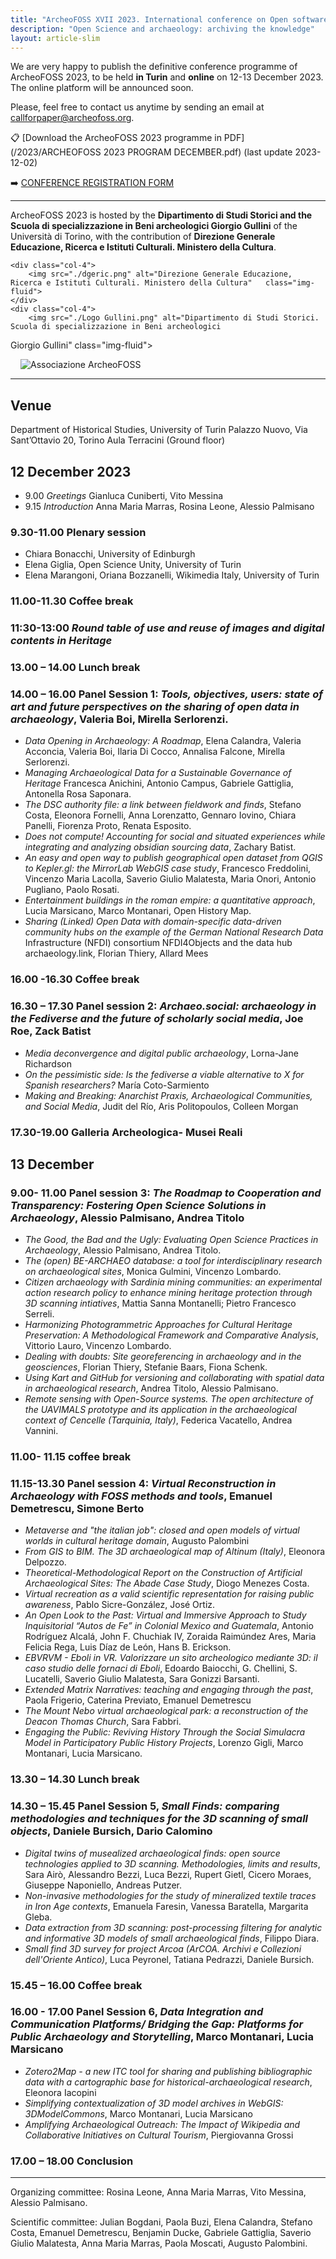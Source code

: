 ```yaml
---
title: "ArcheoFOSS XVII 2023. International conference on Open software, hardware, processes, data and formats in archaeological research."
description: "Open Science and archaeology: archiving the knowledge"
layout: article-slim
---
```



We are very happy to publish the definitive conference programme of ArcheoFOSS 2023, to be held **in Turin** and **online** on 12-13 December 2023. The online platform will be announced soon.

Please, feel free to contact us anytime by sending an email at [callforpaper@archeofoss.org](mailto:callforpaper@archeofoss.org).

📋 [Download the ArcheoFOSS 2023 programme in PDF](/2023/ARCHEOFOSS 2023 PROGRAM DECEMBER.pdf) (last update 2023-12-02)

➡️ [CONFERENCE REGISTRATION FORM](https://docs.google.com/forms/d/e/1FAIpQLSe-0vhHJEktW-RuDtHr6OiDLwftIixhfm_Yr6vcxOOHM7S6jw/viewform)

---

ArcheoFOSS 2023 is hosted by the **Dipartimento di Studi Storici and the Scuola di specializzazione in Beni archeologici
Giorgio Gullini** of the Università di Torino, with the contribution of **Direzione Generale Educazione, Ricerca e Istituti Culturali. Ministero della Cultura**.

<div class="row">

    <div class="col-4">
        <img src="./dgeric.png" alt="Direzione Generale Educazione, Ricerca e Istituti Culturali. Ministero della Cultura"   class="img-fluid">
    </div>
    <div class="col-4">
        <img src="./Logo Gullini.png" alt="Dipartimento di Studi Storici. Scuola di specializzazione in Beni archeologici
Giorgio Gullini"   class="img-fluid">
    </div>
    <div class="col-4">
        <img src="./unito.png" alt="" title="Università di Torino" class="img-fluid">
    </div>
    <div class="col-4">
        <img src="./logo-af-assoc.png" alt="Associazione ArcheoFOSS" class="img-fluid" style="margin: 0 1rem">
    </div>
</div>

---


## Venue

Department of Historical Studies, University of Turin
Palazzo Nuovo, Via Sant’Ottavio 20, Torino
Aula Terracini (Ground floor)


## 12 December 2023

- 9.00 _Greetings_ Gianluca Cuniberti, Vito Messina
- 9.15 _Introduction_ Anna Maria Marras, Rosina Leone, Alessio Palmisano 

### 9.30-11.00 Plenary session

- Chiara Bonacchi, University of Edinburgh
- Elena Giglia, Open Science Unity, University of Turin
- Elena Marangoni, Oriana Bozzanelli, Wikimedia Italy, University of Turin

### 11.00-11.30 Coffee break

### 11:30-13:00 _Round table of use and reuse of images and digital contents in Heritage_

### 13.00 – 14.00 Lunch break 

### 14.00 – 16.00 Panel Session 1: _Tools, objectives, users: state of art and future perspectives on the sharing of open data in archaeology_, Valeria Boi, Mirella Serlorenzi. 

- _Data Opening in Archaeology: A Roadmap_, Elena Calandra, Valeria Acconcia, Valeria Boi, Ilaria Di Cocco, Annalisa Falcone, Mirella Serlorenzi. 
- _Managing Archaeological Data for a Sustainable Governance of Heritage_ Francesca Anichini, Antonio Campus, Gabriele Gattiglia, Antonella Rosa Saponara.
- _The DSC authority file: a link between fieldwork and finds_, Stefano Costa, Eleonora Fornelli, Anna Lorenzatto, Gennaro Iovino, Chiara Panelli, Fiorenza Proto, Renata Esposito.
- _Does not compute! Accounting for social and situated experiences while integrating and analyzing obsidian sourcing data_, Zachary Batist.
- _An easy and open way to publish geographical open dataset from QGIS to Kepler.gl: the MirrorLab WebGIS case study_, Francesco Freddolini, Vincenzo Maria Lacolla, Saverio Giulio Malatesta, Maria Onori, Antonio Pugliano, Paolo Rosati. 
- _Entertainment buildings in the roman empire: a quantitative approach_, Lucia Marsicano, Marco Montanari, Open History Map.
- _Sharing (Linked) Open Data with domain-specific data-driven community hubs on the example of the German National Research Data_ Infrastructure (NFDI) consortium NFDI4Objects and the data hub archaeology.link, Florian Thiery, Allard Mees

### 16.00 -16.30 Coffee break

### 16.30 – 17.30 Panel session 2:  _Archaeo.social: archaeology in the Fediverse and the future of scholarly social media_, Joe Roe, Zack Batist

- _Media deconvergence and digital public archaeology_, Lorna-Jane Richardson
- _On the pessimistic side: Is the fediverse a viable alternative to X for Spanish researchers?_ María Coto-Sarmiento
- _Making and Breaking: Anarchist Praxis, Archaeological Communities, and Social Media_, Judit del Río, Aris Politopoulos, Colleen Morgan

### 17.30-19.00 Galleria Archeologica- Musei Reali

## 13 December

### 9.00- 11.00 Panel session 3: _The Roadmap to Cooperation and Transparency: Fostering Open Science Solutions in Archaeology_, Alessio Palmisano, Andrea Titolo

- _The Good, the Bad and the Ugly: Evaluating Open Science Practices in Archaeology_, Alessio Palmisano, Andrea Titolo.
- _The (open) BE-ARCHAEO database: a tool for interdisciplinary research on archaeological sites_, Monica Gulmini, Vincenzo Lombardo.
- _Citizen archaeology with Sardinia mining communities: an experimental action research policy to enhance mining heritage protection through 3D scanning intiatives_, Mattia Sanna Montanelli; Pietro Francesco Serreli.
- _Harmonizing Photogrammetric Approaches for Cultural Heritage Preservation: A Methodological Framework and Comparative Analysis_, Vittorio Lauro, Vincenzo Lombardo.
- _Dealing with doubts: Site georeferencing in archaeology and in the geosciences_, Florian Thiery, Stefanie Baars, Fiona Schenk.
- _Using Kart and GitHub for versioning and collaborating with spatial data in archaeological research_, Andrea Titolo, Alessio Palmisano.
- _Remote sensing with Open-Source systems. The open architecture of the UAVIMALS prototype and its application in the archaeological context of Cencelle (Tarquinia, Italy)_, Federica Vacatello, Andrea Vannini.

### 11.00- 11.15 coffee break

### 11.15-13.30 Panel session 4: _Virtual Reconstruction in Archaeology with FOSS methods and tools_, Emanuel Demetrescu, Simone Berto

- _Metaverse and "the italian job": closed and open models of virtual worlds in cultural heritage domain_, Augusto Palombini
- _From GIS to BIM. The 3D archaeological map of Altinum (Italy)_, Eleonora Delpozzo.
- _Theoretical-Methodological Report on the Construction of Artificial Archaeological Sites: The Abade Case Study_, Diogo Menezes Costa.
- _Virtual recreation as a valid scientific representation for raising public awareness_, Pablo Sicre-González, José Ortiz.
- _An Open Look to the Past: Virtual and Immersive Approach to Study Inquisitorial “Autos de Fe” in Colonial Mexico and Guatemala_, Antonio Rodríguez Alcalá, John F. Chuchiak IV, Zoraida Raimúndez Ares, Maria Felicia Rega, Luis Díaz de León, Hans B. Erickson.
- _EBVRVM - Eboli in VR. Valorizzare un sito archeologico mediante 3D: il caso studio delle fornaci di Eboli_, Edoardo Baiocchi, G. Chellini, S. Lucatelli, Saverio Giulio Malatesta, Sara Gonizzi Barsanti.
- _Extended Matrix Narratives: teaching and engaging through the past_, Paola Frigerio, Caterina Previato, Emanuel Demetrescu
- _The Mount Nebo virtual archaeological park: a reconstruction of the Deacon Thomas Church_, Sara Fabbri. 
- _Engaging the Public: Reviving History Through the Social Simulacra Model in Participatory Public History Projects_, Lorenzo Gigli, Marco Montanari, Lucia Marsicano.

### 13.30 – 14.30 Lunch break 

### 14.30 – 15.45 Panel Session 5, _Small Finds: comparing methodologies and techniques for the 3D scanning of small objects_, Daniele Bursich, Dario Calomino

- _Digital twins of musealized archaeological finds: open source technologies applied to 3D scanning. Methodologies, limits and results_, Sara Airò, Alessandro Bezzi, Luca Bezzi, Rupert Gietl, Cicero Moraes, Giuseppe Naponiello, Andreas Putzer.
- _Non-invasive methodologies for the study of mineralized textile traces in Iron Age contexts_, Emanuela Faresin, Vanessa Baratella, Margarita Gleba.
- _Data extraction from 3D scanning: post-processing filtering for analytic and informative 3D models of small archaeological finds_, Filippo Diara.
- _Small find 3D survey for project Arcoa (ArCOA. Archivi e Collezioni dell'Oriente Antico)_, Luca Peyronel, Tatiana Pedrazzi, Daniele Bursich.

### 15.45 – 16.00 Coffee break

### 16.00 - 17.00 Panel Session 6, _Data Integration and Communication Platforms/ Bridging the Gap: Platforms for Public Archaeology and Storytelling_, Marco Montanari, Lucia Marsicano

- _Zotero2Map - a new ITC tool for sharing and publishing bibliographic data with a cartographic base for historical-archaeological research_, Eleonora Iacopini
- _Simplifying contextualization of 3D model archives in WebGIS: 3DModelCommons_, Marco Montanari, Lucia Marsicano
- _Amplifying Archaeological Outreach: The Impact of Wikipedia and Collaborative Initiatives on Cultural Tourism_, Piergiovanna Grossi

### 17.00 – 18.00 Conclusion


---


Organizing committee: Rosina Leone, Anna Maria Marras, Vito Messina, Alessio Palmisano.

Scientific committee: Julian Bogdani, Paola Buzi, Elena Calandra, Stefano Costa, Emanuel Demetrescu, Benjamin Ducke, Gabriele Gattiglia, Saverio Giulio Malatesta, Anna Maria Marras, Paola Moscati, Augusto Palombini.
